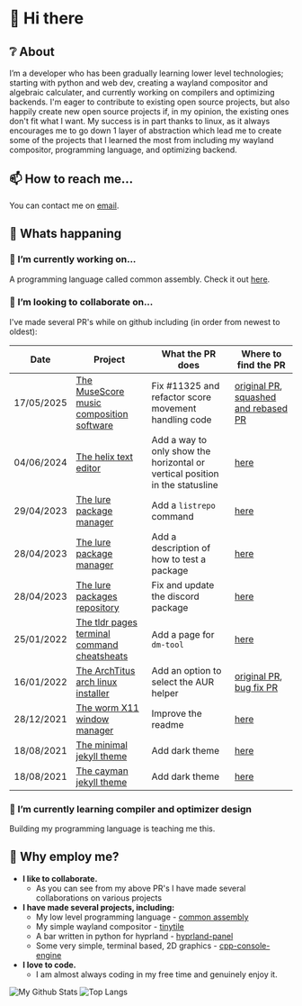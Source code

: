# 👋 Hi there

## ❔ About

I’m a developer who has been gradually learning lower level technologies; starting with python and web dev, creating a wayland compositor and algebraic calculater, and currently working on compilers and optimizing backends. I'm eager to contribute to existing open source projects, but also happily create new open source projects if, in my opinion, the existing ones don't fit what I want. My success is in part thanks to linux, as it always encourages me to go down 1 layer of abstraction which lead me to create some of the projects that I learned the most from including my wayland compositor, programming language, and optimizing backend.

## 📫 How to reach me...

You can contact me on [email](mailto:r2hk9ahnf@relay.firefox.com).

## 📰 Whats happaning

### 🔭 I’m currently working on...

A programming language called common assembly. Check it out [here](https://github.com/godalming123/common-assembly).

### 🤝 I’m looking to collaborate on...

I've made several PR's while on github including (in order from newest to oldest):

| Date       | Project                                                                             | What the PR does                                                             | Where to find the PR                                                                                                                           |
| ---------- | ----------------------------------------------------------------------------------- | ---------------------------------------------------------------------------- | ---------------------------------------------------------------------------------------------------------------------------------------------- |
| 17/05/2025 | [The MuseScore music composition software](https://github.com/musescore/MuseScore/) | Fix #11325 and refactor score movement handling code                         | [original PR](https://github.com/musescore/MuseScore/pull/28072), [squashed and rebased PR](https://github.com/musescore/MuseScore/pull/28138) |
| 04/06/2024 | [The helix text editor](https://github.com/helix-editor/helix)                      | Add a way to only show the horizontal or vertical position in the statusline | [here](https://github.com/helix-editor/helix/pull/10883)                                                                                       |
| 29/04/2023 | [The lure package manager](https://github.com/Elara6331/lure)                       | Add a `listrepo` command                                                     | [here](https://github.com/Elara6331/lure/pull/73)                                                                                              |
| 28/04/2023 | [The lure package manager](https://github.com/Elara6331/lure)                       | Add a description of how to test a package                                   | [here](https://github.com/Elara6331/lure/pull/72)                                                                                              |
| 28/04/2023 | [The lure packages repository](https://github.com/Elara6331/lure-repo)              | Fix and update the discord package                                           | [here](https://github.com/Elara6331/lure-repo/pull/46)                                                                                         |
| 25/01/2022 | [The tldr pages terminal command cheatsheats](https://github.com/tldr-pages/tldr)   | Add a page for `dm-tool`                                                     | [here](https://github.com/tldr-pages/tldr/pull/7710)                                                                                           |
| 16/01/2022 | [The ArchTitus arch linux installer](https://github.com/ChrisTitusTech/ArchTitus)   | Add an option to select the AUR helper                                       | [original PR](https://github.com/ChrisTitusTech/ArchTitus/pull/189), [bug fix PR](https://github.com/ChrisTitusTech/ArchTitus/pull/222)        |
| 28/12/2021 | [The worm X11 window manager](https://github.com/codic12/worm)                      | Improve the readme                                                           | [here](https://github.com/codic12/worm/pull/35)                                                                                                |
| 18/08/2021 | [The minimal jekyll theme](https://github.com/pages-themes/minimal)                 | Add dark theme                                                               | [here](https://github.com/pages-themes/minimal/pull/121)                                                                                       |
| 18/08/2021 | [The cayman jekyll theme](https://github.com/pages-themes/cayman)                   | Add dark theme                                                               | [here](https://github.com/pages-themes/cayman/pull/135)                                                                                        |

### 🌱 I’m currently learning compiler and optimizer design

Building my programming language is teaching me this.

## 👔 Why employ me?

- **I like to collaborate.**
  - As you can see from my above PR's I have made several collaborations on various projects
- **I have made several projects, including:**
  - My low level programming language - [common assembly](https://github.com/godalming123/common-assembly)
  - My simple wayland compositor - [tinytile](https://github.com/godalming123/tinytile)
  - A bar written in python for hyprland - [hyprland-panel](https://github.com/godalming123/hyprland-panel)
  - Some very simple, terminal based, 2D graphics - [cpp-console-engine](https://github.com/godalming123/cpp-console-engine)
- **I love to code.**
  - I am almost always coding in my free time and genuinely enjoy it.
 
![My Github Stats](https://github-readme-stats.vercel.app/api?username=godalming123&theme=cobalt)
![Top Langs](https://github-readme-stats.vercel.app/api/top-langs/?username=godalming123&layout=compact&show_icons=true&theme=cobalt)
